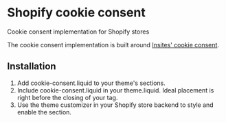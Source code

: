 # Shopify cookie consent
Cookie consent implementation for Shopify stores

The cookie consent implementation is built around <a href="https://cookieconsent.insites.com/">Insites' cookie consent</a>.

## Installation
1. Add cookie-consent.liquid to your theme's sections.
2. Include cookie-consent.liquid in your theme.liquid. Ideal placement is right before the closing of your <body> tag.
3. Use the theme customizer in your Shopify store backend to style and enable the section.